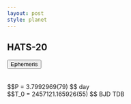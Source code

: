 ```yaml
---
layout: post
style: planet
---
```

<script src="../js/planets.js"></script>

## HATS-20

<!-- Tab links -->
<div class="tab">
<button class="tablinks" onclick="openCity(event, 'Ephemeris')">Ephemeris</button>
</div>

<!-- Tab content -->
<div id="Ephemeris" class="tabcontent" markdown="1">
<br/><br/>
$$P = 3.7992969(79) $$ day <br/>
$$T_0 = 2457121.165926(55) $$ BJD TDB
<br/><br/>
<br/><br/>
</div>


